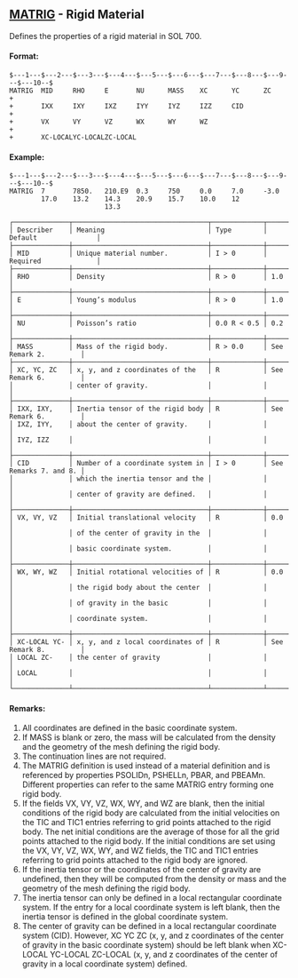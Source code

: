 ## [MATRIG](https://nexus.hexagon.com/documentationcenter/bundle/MSC_Nastran_2022.4/page/Nastran_Combined_Book/qrg/bulkno/TOC.MATRIG.xhtml) - Rigid Material

Defines the properties of a rigid material in SOL 700.

#### Format:

```nastran
$---1---$---2---$---3---$---4---$---5---$---6---$---7---$---8---$---9---$---10--$
MATRIG  MID     RHO     E       NU      MASS    XC      YC      ZC      +       
+       IXX     IXY     IXZ     IYY     IYZ     IZZ     CID             +       
+       VX      VY      VZ      WX      WY      WZ                      +       
+       XC-LOCALYC-LOCALZC-LOCAL                                                
```

#### Example:

```nastran
$---1---$---2---$---3---$---4---$---5---$---6---$---7---$---8---$---9---$---10--$
MATRIG  7       7850.   210.E9  0.3     750     0.0     7.0     -3.0            
        17.0    13.2    14.3    20.9    15.7    10.0    12                      
                        13.3                                                    
```

```text
┌──────────────┬──────────────────────────────────┬─────────────┬───────────────────────┐
│ Describer    │ Meaning                          │ Type        │ Default               │
├──────────────┼──────────────────────────────────┼─────────────┼───────────────────────┤
│ MID          │ Unique material number.          │ I > 0       │ Required              │
├──────────────┼──────────────────────────────────┼─────────────┼───────────────────────┤
│ RHO          │ Density                          │ R > 0       │ 1.0                   │
├──────────────┼──────────────────────────────────┼─────────────┼───────────────────────┤
│ E            │ Young’s modulus                  │ R > 0       │ 1.0                   │
├──────────────┼──────────────────────────────────┼─────────────┼───────────────────────┤
│ NU           │ Poisson’s ratio                  │ 0.0 R < 0.5 │ 0.2                   │
├──────────────┼──────────────────────────────────┼─────────────┼───────────────────────┤
│ MASS         │ Mass of the rigid body.          │ R > 0.0     │ See Remark 2.         │
├──────────────┼──────────────────────────────────┼─────────────┼───────────────────────┤
│ XC, YC, ZC   │ x, y, and z coordinates of the   │ R           │ See Remark 6.         │
│              │ center of gravity.               │             │                       │
├──────────────┼──────────────────────────────────┼─────────────┼───────────────────────┤
│ IXX, IXY,    │ Inertia tensor of the rigid body │ R           │ See Remark 6.         │
│ IXZ, IYY,    │ about the center of gravity.     │             │                       │
│ IYZ, IZZ     │                                  │             │                       │
├──────────────┼──────────────────────────────────┼─────────────┼───────────────────────┤
│ CID          │ Number of a coordinate system in │ I > 0       │ See Remarks 7. and 8. │
│              │ which the inertia tensor and the │             │                       │
│              │ center of gravity are defined.   │             │                       │
├──────────────┼──────────────────────────────────┼─────────────┼───────────────────────┤
│ VX, VY, VZ   │ Initial translational velocity   │ R           │ 0.0                   │
│              │ of the center of gravity in the  │             │                       │
│              │ basic coordinate system.         │             │                       │
├──────────────┼──────────────────────────────────┼─────────────┼───────────────────────┤
│ WX, WY, WZ   │ Initial rotational velocities of │ R           │ 0.0                   │
│              │ the rigid body about the center  │             │                       │
│              │ of gravity in the basic          │             │                       │
│              │ coordinate system.               │             │                       │
├──────────────┼──────────────────────────────────┼─────────────┼───────────────────────┤
│ XC-LOCAL YC- │ x, y, and z local coordinates of │ R           │ See Remark 8.         │
│ LOCAL ZC-    │ the center of gravity            │             │                       │
│ LOCAL        │                                  │             │                       │
└──────────────┴──────────────────────────────────┴─────────────┴───────────────────────┘
```

#### Remarks:

1. All coordinates are defined in the basic coordinate system.
2. If MASS is blank or zero, the mass will be calculated from the density and the geometry of the mesh defining the rigid body.
3. The continuation lines are not required.
4. The MATRIG definition is used instead of a material definition and is referenced by properties PSOLIDn, PSHELLn, PBAR, and PBEAMn. Different properties can refer to the same MATRIG entry forming one rigid body.
5. If the fields VX, VY, VZ, WX, WY, and WZ are blank, then the initial conditions of the rigid body are calculated from the initial velocities on the TIC and TIC1 entries referring to grid points attached to the rigid body. The net initial conditions are the average of those for all the grid points attached to the rigid body.
If the initial conditions are set using the VX, VY, VZ, WX, WY, and WZ fields, the TIC and TIC1 entries referring to grid points attached to the rigid body are ignored.
6. If the inertia tensor or the coordinates of the center of gravity are undefined, then they will be computed from the density or mass and the geometry of the mesh defining the rigid body.
7. The inertia tensor can only be defined in a local rectangular coordinate system. If the entry for a local coordinate system is left blank, then the inertia tensor is defined in the global coordinate system.
8. The center of gravity can be defined in a local rectangular coordinate system (CID). However, XC YC ZC (x, y, and z coordinates of the center of gravity in the basic coordinate system) should be left blank when XC-LOCAL YC-LOCAL ZC-LOCAL (x, y, and z coordinates of the center of gravity in a local coordinate system) defined.
